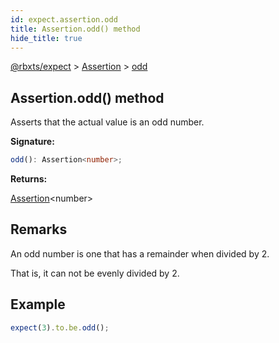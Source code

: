 ```yaml
---
id: expect.assertion.odd
title: Assertion.odd() method
hide_title: true
---
```


[@rbxts/expect](./expect.md) &gt; [Assertion](./expect.assertion.md) &gt; [odd](./expect.assertion.odd.md)

## Assertion.odd() method

Asserts that the actual value is an odd number.

**Signature:**

```typescript
odd(): Assertion<number>;
```
**Returns:**

[Assertion](./expect.assertion.md)<!-- -->&lt;number&gt;

## Remarks

An odd number is one that has a remainder when divided by 2.

That is, it can not be evenly divided by 2.

## Example


```ts
expect(3).to.be.odd();
```
